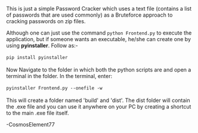 This is just a simple Password Cracker which uses a text file (contains a list of passwords that are used commonly) as a Bruteforce approach to cracking passwords on zip files.


Although one can just use the command `python Frontend.py` to execute the application, but if someone wants an executable, he/she can create one by using **pyinstaller**.
Follow as:-
<br><br>
`pip install pyinstaller`
<br><br>
Now Navigate to the folder in which both the python scripts are and open a terminal in the folder.
In the terminal, enter:
<br><br>
`pyinstaller Frontend.py --onefile -w`
 <br><br>
This will create a folder named 'build' and 'dist'.
The dist folder will contain the .exe file and you can use it anywhere on your PC by creating a shortcut to the main .exe file itself.



  -CosmosElement77
